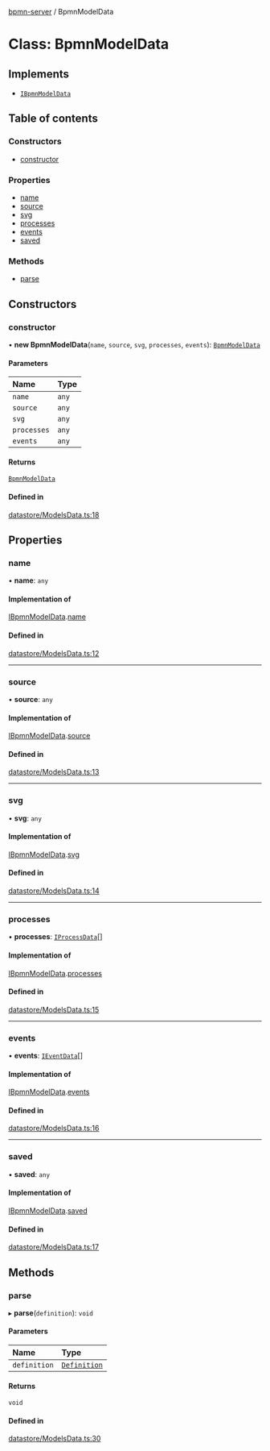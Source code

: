 [bpmn-server](../readme.md) / BpmnModelData

# Class: BpmnModelData

## Implements

- [`IBpmnModelData`](../interfaces/IBpmnModelData.md)

## Table of contents

### Constructors

- [constructor](BpmnModelData.md#constructor)

### Properties

- [name](BpmnModelData.md#name)
- [source](BpmnModelData.md#source)
- [svg](BpmnModelData.md#svg)
- [processes](BpmnModelData.md#processes)
- [events](BpmnModelData.md#events)
- [saved](BpmnModelData.md#saved)

### Methods

- [parse](BpmnModelData.md#parse)

## Constructors

### constructor

• **new BpmnModelData**(`name`, `source`, `svg`, `processes`, `events`): [`BpmnModelData`](BpmnModelData.md)

#### Parameters

| Name | Type |
| :------ | :------ |
| `name` | `any` |
| `source` | `any` |
| `svg` | `any` |
| `processes` | `any` |
| `events` | `any` |

#### Returns

[`BpmnModelData`](BpmnModelData.md)

#### Defined in

[datastore/ModelsData.ts:18](https://github.com/bpmnServer/bpmn-server/blob/4a25965/src/datastore/ModelsData.ts#L18)

## Properties

### name

• **name**: `any`

#### Implementation of

[IBpmnModelData](../interfaces/IBpmnModelData.md).[name](../interfaces/IBpmnModelData.md#name)

#### Defined in

[datastore/ModelsData.ts:12](https://github.com/bpmnServer/bpmn-server/blob/4a25965/src/datastore/ModelsData.ts#L12)

___

### source

• **source**: `any`

#### Implementation of

[IBpmnModelData](../interfaces/IBpmnModelData.md).[source](../interfaces/IBpmnModelData.md#source)

#### Defined in

[datastore/ModelsData.ts:13](https://github.com/bpmnServer/bpmn-server/blob/4a25965/src/datastore/ModelsData.ts#L13)

___

### svg

• **svg**: `any`

#### Implementation of

[IBpmnModelData](../interfaces/IBpmnModelData.md).[svg](../interfaces/IBpmnModelData.md#svg)

#### Defined in

[datastore/ModelsData.ts:14](https://github.com/bpmnServer/bpmn-server/blob/4a25965/src/datastore/ModelsData.ts#L14)

___

### processes

• **processes**: [`IProcessData`](../interfaces/IProcessData.md)[]

#### Implementation of

[IBpmnModelData](../interfaces/IBpmnModelData.md).[processes](../interfaces/IBpmnModelData.md#processes)

#### Defined in

[datastore/ModelsData.ts:15](https://github.com/bpmnServer/bpmn-server/blob/4a25965/src/datastore/ModelsData.ts#L15)

___

### events

• **events**: [`IEventData`](../interfaces/IEventData.md)[]

#### Implementation of

[IBpmnModelData](../interfaces/IBpmnModelData.md).[events](../interfaces/IBpmnModelData.md#events)

#### Defined in

[datastore/ModelsData.ts:16](https://github.com/bpmnServer/bpmn-server/blob/4a25965/src/datastore/ModelsData.ts#L16)

___

### saved

• **saved**: `any`

#### Implementation of

[IBpmnModelData](../interfaces/IBpmnModelData.md).[saved](../interfaces/IBpmnModelData.md#saved)

#### Defined in

[datastore/ModelsData.ts:17](https://github.com/bpmnServer/bpmn-server/blob/4a25965/src/datastore/ModelsData.ts#L17)

## Methods

### parse

▸ **parse**(`definition`): `void`

#### Parameters

| Name | Type |
| :------ | :------ |
| `definition` | [`Definition`](Definition.md) |

#### Returns

`void`

#### Defined in

[datastore/ModelsData.ts:30](https://github.com/bpmnServer/bpmn-server/blob/4a25965/src/datastore/ModelsData.ts#L30)
